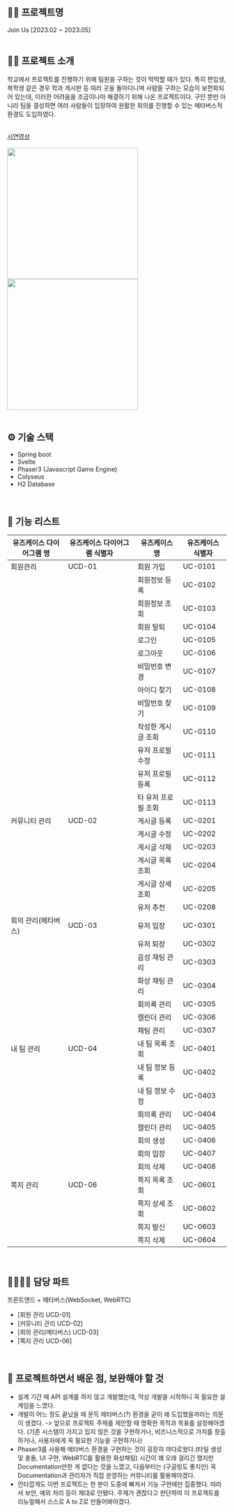## 🏴‍☠️ 프로젝트명
Join Us [2023.02 ~ 2023.05]  
<br/>

## 🏴‍☠️ 프로젝트 소개
학교에서 프로젝트를 진행하기 위해 팀원을 구하는 것이 막막할 때가 있다. 특히 편입생, 복학생 같은 경우 학과 게시판 등 여러 곳을 돌아다니며 사람을 구하는 모습이 보편화되어 있는데, 이러한 어려움을 조금이나마 해결하기 위해 나온 프로젝트이다. 구인 뿐만 아니라 팀을 결성하면 여러 사람들이 입장하여 원활한 회의를 진행할 수 있는 메타버스적 환경도 도입하였다.  
<br/>

[시연영상](https://github.com/JongDeug/join-us/assets/99215801/affb1616-c7bf-41d3-8982-b9765f15847b)  
<br/>
<img width="300" src="https://github.com/JongDeug/join-us/assets/99215801/17dd3939-48d5-495f-8599-f7133f3df499">
<img width="300" src="https://github.com/JongDeug/join-us/assets/99215801/45c40c33-027a-43bc-93af-466381b96135">  
<br/>

## ⚙ 기술 스택
- Spring boot
- Svelte
- Phaser3 (Javascript Game Engine)
- Colyseus
- H2 Database  
<br/>

## 📙 기능 리스트

|  	 유즈케이스 다이어그램 명 	 |  	 유즈케이스 다이어그램 식별자 	 |  	 유즈케이스 명 	       |  	 유즈케이스 식별자 	 |
|-----------------------------|---------------------------------|------------------------|----------------------|
|  	 회원관리 	                 |  	 UCD-01 	                       |  	 회원 가입 	           |  	 UC-0101 	           |
|                             |                                 |  	 회원정보 등록 	       |  	 UC-0102 	           |
|                             |                                 |  	 회원정보 조회 	       |  	 UC-0103 	           |
|                             |                                 |  	 회원 탈퇴 	           |  	 UC-0104 	           |
|                             |                                 |  	 로그인 	              |  	 UC-0105 	           |
|                             |                                 |  	 로그아웃 	            |  	 UC-0106 	           |
|                             |                                 |  	 비밀번호 변경 	       |  	 UC-0107 	           |
|                             |                                 |  	 아이디 찾기 	         |  	 UC-0108 	           |
|                             |                                 |  	 비밀번호 찾기 	       |  	 UC-0109 	           |
|                             |                                 |  	 작성한 게시글 조회 	  |  	 UC-0110 	           |
|                             |                                 |  	 유저 프로필 수정 	    |  	 UC-0111 	           |
|                             |                                 |  	 유저 프로필 등록 	    |  	 UC-0112 	           |
|                             |                                 |  	 타 유저 프로필 조회 	 |  	 UC-0113 	           |
|  	 커뮤니티 관리 	            |  	 UCD-02 	                       |  	 게시글 등록 	         |  	 UC-0201 	           |
|                             |                                 |  	 게시글 수정 	         |  	 UC-0202 	           |
|                             |                                 |  	 게시글 삭제 	         |  	 UC-0203 	           |
|                             |                                 |  	 게시글 목록 조회 	    |  	 UC-0204 	           |
|                             |                                 |  	 게시글 상세 조회 	    |  	 UC-0205 	           |
|                             |                                 |  	 유저 추천 	           |  	 UC-0208 	           |
|  	 회의 관리(메타버스) 	      |  	 UCD-03 	                       |  	 유저 입장 	           |  	 UC-0301 	           |
|                             |                                 |  	 유저 퇴장 	           |  	 UC-0302 	           |
|                             |                                 |  	 음성 채팅 관리 	      |  	 UC-0303 	           |
|                             |                                 |  	 화상 채팅 관리 	      |  	 UC-0304 	           |
|                             |                                 |  	 회의록 관리 	         |  	 UC-0305 	           |
|                             |                                 |  	 캘린더 관리 	         |  	 UC-0306 	           |
|                             |                                 |  	 채팅 관리 	           |  	 UC-0307 	           |
|  	 내 팀 관리 	               |  	 UCD-04 	                       |  	 내 팀 목록 조회 	     |  	 UC-0401 	           |
|                             |                                 |  	 내 팀 정보 등록 	     |  	 UC-0402 	           |
|                             |                                 |  	 내 팀 정보 수정 	     |  	 UC-0403 	           |
|                             |                                 |  	 회의록 관리 	         |  	 UC-0404 	           |
|                             |                                 |  	 캘린더 관리 	         |  	 UC-0405 	           |
|                             |                                 |  	 회의 생성 	           |  	 UC-0406 	           |
|                             |                                 |  	 회의 입장 	           |  	 UC-0407 	           |
|                             |                                 |  	 회의 삭제 	           |  	 UC-0408 	           |
|  	 쪽지 관리 	                |  	 UCD-06 	                       |  	 쪽지 목록 조회 	      |  	 UC-0601 	           |
|                             |                                 |  	 쪽지 상세 조회 	      |  	 UC-0602 	           |
|                             |                                 |  	 쪽지 발신 	           |  	 UC-0603 	           |
|                             |                                 |  	 쪽지 삭제 	           |  	 UC-0604 	           |  
<br/>  

## 👨‍👩‍👧‍👦 담당 파트

프론트엔드 + 메타버스(WebSocket, WebRTC) 
- [회원 관리 UCD-01]
- [커뮤니티 관리 UCD-02]
- [회의 관리(메타버스) UCD-03]
- [쪽지 관리 UCD-06]  
<br/>

## 🎉 프로젝트하면서 배운 점, 보완해야 할 것
- 설계 기간 때 API 설계를 하지 않고 개발했는데, 막상 개발을 시작하니 꼭 필요한 설계임을 느꼈다.
- 개발이 어느 정도 끝났을 때 문득 메타버스(?) 환경을 굳이 왜 도입했을까라는 의문이 생겼다. -> 앞으로 프로젝트 주제를 제안할 때 명확한 목적과 목표를 설정해야겠다. (기존 시스템이 가지고 있지 않은 것을 구현하거나, 비즈니스적으로 가치를 창출하거나, 사용자에게 꼭 필요한 기능을 구현하거나)
- Phaser3를 사용해 메타버스 환경을 구현하는 것이 굉장히 까다로웠다.(타일 생성 및 충돌, UI 구현, WebRTC를 활용한 화상채팅) 시간이 꽤 오래 걸리긴 했지만 Documentation만한 게 없다는 것을 느꼈고, 다음부터는 (구글링도 좋지만) 꼭 Documentation과 관리자가 직접 운영하는 커뮤니티를 활용해야겠다.
- 안타깝게도 이번 프로젝트는 한 분이 도중에 빠져서 기능 구현에만 집중했다. 따라서 보안, 예외 처리 등이 제대로 안됐다. 주제가 괜찮다고 판단하여 이 프로젝트를 리뉴얼해서 스스로 A to Z로 만들어봐야겠다.
